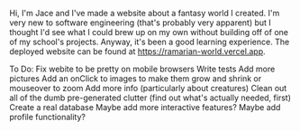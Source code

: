Hi, I'm Jace and I've made a website about a fantasy world I created.
I'm very new to software engineering (that's probably very apparent)
but I thought I'd see what I could brew up on my own without building off of one of my school's projects.
Anyway, it's been a good learning experience.
The deployed website can be found at https://ramarian-world.vercel.app.

To Do:
Fix webite to be pretty on mobile browsers
Write tests
Add more pictures
Add an onClick to images to make them grow and shrink or mouseover to zoom
Add more info (particularly about creatures)
Clean out all of the dumb pre-generated clutter (find out what's actually needed, first)
Create a real database
Maybe add more interactive features?
Maybe add profile functionality?